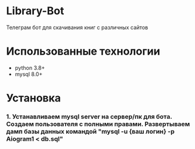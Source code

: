 # Library-Bot
Телеграм бот для скачивания книг с различных сайтов

# Использованные технологии
- python 3.8+
- mysql 8.0+

# Установка

<h3>1. Устанавливаем mysql server на сервер/пк для бота.  Создаем пользователя с полными правами. Развертываем дамп базы данных командой <b>"mysql -u {ваш логин} -p Aiogram1 < db.sql"<b></h3>

